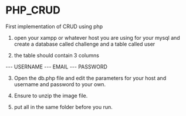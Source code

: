 # PHP_CRUD
First implementation of CRUD using php




1. open your xampp or whatever host you are using for your mysql and create a database called challenge and a table called user




2. the table should contain 3 columns 



--- USERNAME
--- EMAIL
--- PASSWORD


3. Open the db.php file and edit the parameters for your host and username and password to your own.


4. Ensure to unzip the image file.



5. put all in the same folder before you run.

